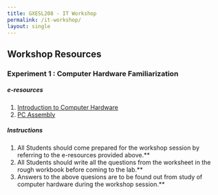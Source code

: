 ```yaml
---
title: GXESL208 - IT Workshop
permalink: /it-workshop/
layout: single
---
```

## Workshop Resources

### Experiment 1 : Computer Hardware Familiarization

##### e-resources
1. [Introduction to Computer Hardware](https://elktech.org/ITE/ITE/ITE/ITE7Ch1.pdf) 
2. [PC Assembly](https://elktech.org/ITE/ITE/ITE/ITE7Ch2.pdf)

##### Instructions
1. All Students should come prepared for the workshop session by referring to the e-resources provided above.**
2. All Students should write all the questions from the worksheet in the rough workbook before coming to the lab.**
3. Answers to the above quesions are to be found out from study of computer hardware during the workshop session.**
 
